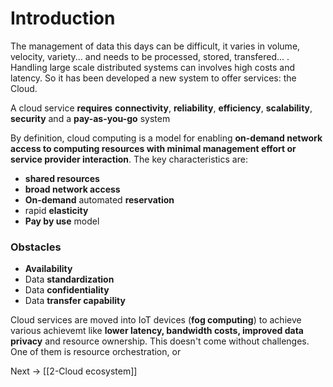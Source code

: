 # Introduction
The management of data this days can be difficult, it varies in volume, velocity, variety... and needs to be processed, stored, transfered... . Handling large scale distributed systems can involves high costs and latency.
So it has been developed a new system to offer services: the Cloud.


A cloud service **requires** **connectivity**, **reliability**, **efficiency**, **scalability**, **security** and a **pay-as-you-go** system


By definition, cloud computing is a model for enabling **on-demand network access to computing resources with minimal management effort or service provider interaction**. The key characteristics are:
- **shared resources**
- **broad network access**
- **On-demand** automated **reservation**
- rapid **elasticity**
- **Pay by use** model
  
### Obstacles
- **Availability**
- Data **standardization**
- Data **confidentiality**
- Data **transfer capability**

Cloud services are moved into IoT devices (**fog computing**) to achieve various achievemt like **lower latency, bandwidth costs, improved data privacy** and resource ownership. This doesn't come without challenges. One of them is resource orchestration, or



Next -> [[2-Cloud ecosystem]]
